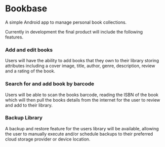 # Bookbase
A simple Android app to manage personal book collections.

Currently in development the final product will include the following features.

### Add and edit books
Users will have the ability to add books that they own to their library storing attributes including a cover image, title, author, genre, description, review and a rating of the book.

### Search for and add book by barcode
Users will be able to scan the books barcode, reading the ISBN of the book which will then pull the books details from the internet for the user to review and add to their library.

### Backup Library
A backup and restore feature for the users library will be available, allowing the user to manually execute and/or schedule backups to their preferred cloud storage provider or device location.
